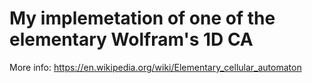 # My implemetation of one of the elementary Wolfram's 1D CA

More info: https://en.wikipedia.org/wiki/Elementary_cellular_automaton

